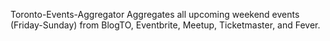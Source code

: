 Toronto-Events-Aggregator
Aggregates all upcoming weekend events (Friday-Sunday) from BlogTO, Eventbrite, Meetup, Ticketmaster, and Fever.

